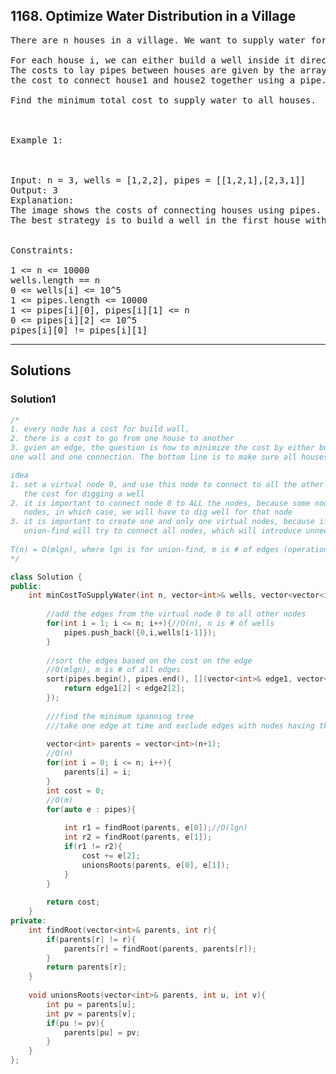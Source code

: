 ## 1168. Optimize Water Distribution in a Village

<pre>
There are n houses in a village. We want to supply water for all the houses by building wells and laying pipes.

For each house i, we can either build a well inside it directly with cost wells[i], or pipe in water from another well to it. 
The costs to lay pipes between houses are given by the array pipes, where each pipes[i] = [house1, house2, cost] represents 
the cost to connect house1 and house2 together using a pipe. Connections are bidirectional.

Find the minimum total cost to supply water to all houses.

 

Example 1:



Input: n = 3, wells = [1,2,2], pipes = [[1,2,1],[2,3,1]]
Output: 3
Explanation: 
The image shows the costs of connecting houses using pipes.
The best strategy is to build a well in the first house with cost 1 and connect the other houses to it with cost 2 so the total cost is 3.
 

Constraints:

1 <= n <= 10000
wells.length == n
0 <= wells[i] <= 10^5
1 <= pipes.length <= 10000
1 <= pipes[i][0], pipes[i][1] <= n
0 <= pipes[i][2] <= 10^5
pipes[i][0] != pipes[i][1]
</pre>

---------------------------------------------------------------

## Solutions
### Solution1
```c++
/*
1. every node has a cost for build wall,
2. there is a cost to go from one house to another
3. gvien an edge, the question is how to minimize the cost by either build two walls or 
one wall and one connection. The bottom line is to make sure all houses have water

idea
1. set a virtual node 0, and use this node to connect to all the other nodes with cost the same as
   the cost for digging a well
2. it is important to connect node 0 to ALL the nodes, because some nodes may not be connected to other
   nodes, in which case, we will have to dig well for that node
3. it is important to create one and only one virtual nodes, because if more virtual nodes are introduced
   union-find will try to connect all nodes, which will introduce unnecessry costs
   
T(n) = O(mlgn), where lgn is for union-find, m is # of edges (operations)
*/

class Solution {
public:
    int minCostToSupplyWater(int n, vector<int>& wells, vector<vector<int>>& pipes) {
        
        //add the edges from the virtual node 0 to all other nodes
        for(int i = 1; i <= n; i++){//O(n), n is # of wells
            pipes.push_back({0,i,wells[i-1]});
        }
        
        //sort the edges based on the cost on the edge
        //O(mlgn), m is # of all edges
        sort(pipes.begin(), pipes.end(), [](vector<int>& edge1, vector<int>& edge2)->bool{
            return edge1[2] < edge2[2];
        });
        
        ///find the minimum spanning tree
        ///take one edge at time and exclude edges with nodes having the same root node
        
        vector<int> parents = vector<int>(n+1);
        //O(n)
        for(int i = 0; i <= n; i++){
            parents[i] = i;
        }
        int cost = 0;
        //O(m)
        for(auto e : pipes){
        
            int r1 = findRoot(parents, e[0]);//O(lgn)
            int r2 = findRoot(parents, e[1]);
            if(r1 != r2){
                cost += e[2];
                unionsRoots(parents, e[0], e[1]);
            }
        }
        
        return cost;
    }
private:
    int findRoot(vector<int>& parents, int r){
        if(parents[r] != r){
            parents[r] = findRoot(parents, parents[r]);
        }
        return parents[r];
    }
    
    void unionsRoots(vector<int>& parents, int u, int v){
        int pu = parents[u];
        int pv = parents[v];
        if(pu != pv){
            parents[pu] = pv;
        }
    }
};

```


